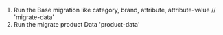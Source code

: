1. Run the Base migration like category, brand, attribute, attribute-value  //      'migrate-data'
2. Run the migrate product Data                                                     'product-data'